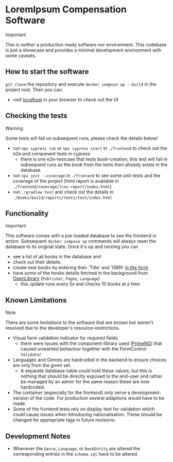 # LoremIpsum Compensation Software

> [!IMPORTANT]
> This is _neither_ a production ready software nor environment. This codebase is just a showcase and provides a minimal development environment with some caveats.

## How to start the software

`git clone` the repository and execute `docker compose up --build` in the project root. Then you can:

- visit [localhost](http://localhost:4200) in your browser to check out the UI

## Checking the tests

> [!WARNING]
> Some tests will fail on subsequent runs, please check the details below!

- run `npx cypress run` or `npx cypress start` in `./frontend` to check out the e2e and component tests in cypress
  - there is one e2e-testcase that tests book-creation; this test will fail in subsequent runs as the book from the tests then already exists in the database
- run `npx jest --coverage` in `./frontend` to see some unit-tests and the coverage of the project (html report is available in `./frontend/coverage/lcov-report/index.html`)
- run `./gradlew test` and check out the details in `./books/build/reports/tests/test/index.html`

## Functionality

> [!IMPORTANT]
> This software comes with a pre-loaded database to see the frontend in action. Subsequent `docker compose up` commands will always reset the database to its original state. Once it's up and running you can

- see a list of all books in the database and
- check out their details.
- create new books by entering their 'Title' and 'ISBN' [in the form](http://localhost:4200/create)
- have some of the books details fetched in the background from [OpenLibrary](https://openlibrary.org/) (`Publisher`, `Pages`, `Language`)
  - this update runs every 5s and checks 10 books at a time

## Known Limitations

> [!NOTE]
> There are some limitations to the software that are known but weren't resolved due to the developer's resource-restrictions.

- Visual form validation indicator for required fields
  - there were issues with the component-library used ([PrimeNG](https://primeng.org/installation)) that caused unwanted behaviour together with the FormControl `Validator`
- Languages and Genres are hardcoded in the backend to ensure choices are only from the given set.
  - A separate database-table could hold these values, but this is nothing that should be directly exposed to the end-user and rather be managed by an admin for the same reason these are now hardcoded.
- The container (especially for the frontend) only serve a development-version of the code. For production several adaptions would have to be made.
- Some of the frontend tests rely on display-text for validation which could cause issues when introducing nationalisation. These should be changed for appropriate tags in future revisions.

## Development Notes

- Whenever the `Genre`, `Language`, or `BookEntity` are altered the corresponding entries in the `schema.sql` have to be altered.
